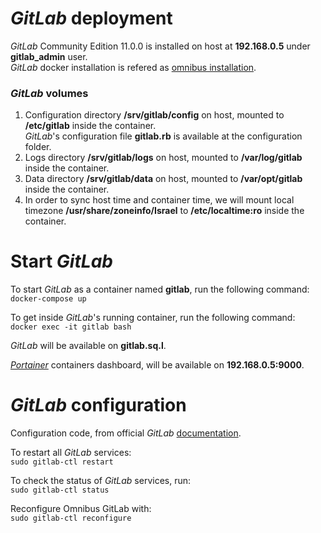 # _GitLab_ deployment
_GitLab_ Community Edition 11.0.0 is installed on host at **192.168.0.5** under **gitlab_admin** user.  
_GitLab_ docker installation is refered as [omnibus installation](https://docs.gitlab.com/omnibus/).  


### _GitLab_ volumes
1. Configuration directory **/srv/gitlab/config** on host, mounted to **/etc/gitlab** inside the container.  
_GitLab_'s configuration file **gitlab.rb** is available at the configuration folder.   
2. Logs directory **/srv/gitlab/logs** on host, mounted to **/var/log/gitlab** inside the container.  
3. Data directory **/srv/gitlab/data** on host, mounted to **/var/opt/gitlab** inside the container.  
4. In order to sync host time and container time, we will mount local timezone **/usr/share/zoneinfo/Israel** to **/etc/localtime:ro** inside the container.    


# Start _GitLab_
To start _GitLab_ as a container named **gitlab**, run the following command:  
`docker-compose up`  

To get inside _GitLab_'s running container, run the following command:  
`docker exec -it gitlab bash`  

_GitLab_ will be available on **gitlab.sq.l**.  

[_Portainer_](https://portainer.io/) containers dashboard, will be available on **192.168.0.5:9000**.  

# _GitLab_ configuration
Configuration code, from official _GitLab_ [documentation](https://docs.gitlab.com/ee/administration/restart_gitlab.html).  

To restart all _GitLab_ services:  
`sudo gitlab-ctl restart`  

To check the status of _GitLab_ services, run:  
`sudo gitlab-ctl status`  

Reconfigure Omnibus GitLab with:  
`sudo gitlab-ctl reconfigure`  

